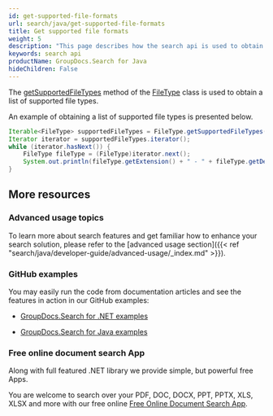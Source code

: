 ```yaml
---
id: get-supported-file-formats
url: search/java/get-supported-file-formats
title: Get supported file formats
weight: 5
description: "This page describes how the search api is used to obtain a list of supported file types."
keywords: search api
productName: GroupDocs.Search for Java
hideChildren: False
---
```

The [getSupportedFileTypes](https://apireference.groupdocs.com/search/java/com.groupdocs.search.results/FileType#getSupportedFileTypes()) method of the [FileType](https://apireference.groupdocs.com/search/java/com.groupdocs.search.results/FileType) class is used to obtain a list of supported file types.

An example of obtaining a list of supported file types is presented below.



```java
Iterable<FileType> supportedFileTypes = FileType.getSupportedFileTypes();
Iterator iterator = supportedFileTypes.iterator();      
while (iterator.hasNext()) {
    FileType fileType = (FileType)iterator.next();
    System.out.println(fileType.getExtension() + " - " + fileType.getDescription());
}
```

## More resources

### Advanced usage topics

To learn more about search features and get familiar how to enhance your search solution, please refer to the [advanced usage section]({{< ref "search/java/developer-guide/advanced-usage/_index.md" >}}).

### GitHub examples

You may easily run the code from documentation articles and see the features in action in our GitHub examples:

*   [GroupDocs.Search for .NET examples](https://github.com/groupdocs-search/GroupDocs.Search-for-.NET)
    
*   [GroupDocs.Search for Java examples](https://github.com/groupdocs-search/GroupDocs.Search-for-Java)
    

### Free online document search App

Along with full featured .NET library we provide simple, but powerful free Apps.

You are welcome to search over your PDF, DOC, DOCX, PPT, PPTX, XLS, XLSX and more with our free online [Free Online Document Search App](https://products.groupdocs.app/search).
